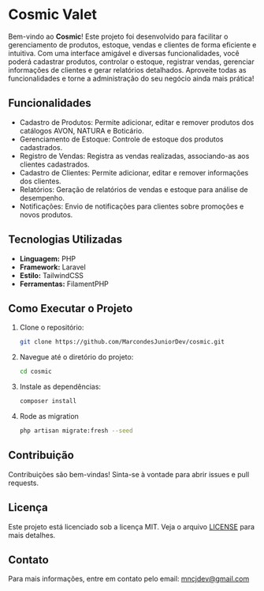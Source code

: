 # Cosmic Valet

Bem-vindo ao **Cosmic**! Este projeto foi desenvolvido para facilitar o gerenciamento de produtos, estoque, vendas e clientes de forma eficiente e intuitiva. Com uma interface amigável e diversas funcionalidades, você poderá cadastrar produtos, controlar o estoque, registrar vendas, gerenciar informações de clientes e gerar relatórios detalhados. Aproveite todas as funcionalidades e torne a administração do seu negócio ainda mais prática!

## Funcionalidades

- Cadastro de Produtos: Permite adicionar, editar e remover produtos dos catálogos AVON, NATURA e Boticário.
- Gerenciamento de Estoque: Controle de estoque dos produtos cadastrados.
- Registro de Vendas: Registra as vendas realizadas, associando-as aos clientes cadastrados.
- Cadastro de Clientes: Permite adicionar, editar e remover informações dos clientes.
- Relatórios: Geração de relatórios de vendas e estoque para análise de desempenho.
- Notificações: Envio de notificações para clientes sobre promoções e novos produtos.

## Tecnologias Utilizadas

- **Linguagem:** PHP
- **Framework:** Laravel
- **Estilo:** TailwindCSS
- **Ferramentas:** FilamentPHP

## Como Executar o Projeto

1. Clone o repositório:
    ```bash
    git clone https://github.com/MarcondesJuniorDev/cosmic.git
    ```
2. Navegue até o diretório do projeto:
    ```bash
    cd cosmic
    ```
3. Instale as dependências:
    ```bash
    composer install
    ```
4. Rode as migration
    ```bash
    php artisan migrate:fresh --seed
    ```

## Contribuição

Contribuições são bem-vindas! Sinta-se à vontade para abrir issues e pull requests.

## Licença

Este projeto está licenciado sob a licença MIT. Veja o arquivo [LICENSE](LICENSE) para mais detalhes.

## Contato

Para mais informações, entre em contato pelo email: mncjdev@gmail.com
